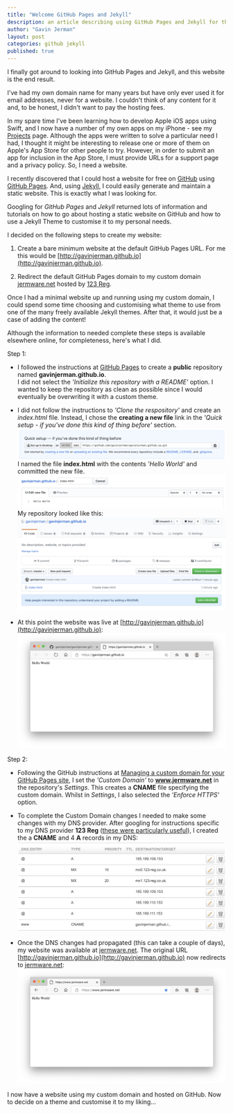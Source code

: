 ```yaml
---
title: "Welcome GitHub Pages and Jekyll"
description: an article describing using GitHub Pages and Jekyll for the first time
author: "Gavin Jerman"
layout: post
categories: github jekyll
published: true
---
```


I finally got around to looking into GitHub Pages and Jekyll, and this website is the end result.

I've had my own domain name for many years but have only ever used it for email addresses, never for a website. I couldn't think of any content for it and, to be honest, I didn't want to pay the hosting fees. 


In my spare time I've been learning how to develop Apple iOS apps using Swift, and I now have a number of my own apps on my iPhone - see my [Projects](/projects) page. Although the apps were written to solve a particular need I had, I thought it might be interesting to release one or more of them on Apple's App Store for other people to try. However, in order to submit an app for inclusion in the App Store, I must provide URLs for a support page and a privacy policy. So, I need a website.

I recently discovered  that I could host a website for free on [GitHub](https://github.com) using [GitHub Pages](https://pages.github.com). And, using [Jekyll](https://jekyllrb.com), I could easily generate and maintain a static website. This is exactly what I was looking for.

Googling for *GitHub Pages* and *Jekyll* returned lots of information and tutorials on how to go about hosting a static website on GitHub and how to use a Jekyll Theme to customise it to my personal needs.

I decided on the following steps to create my website:

1. Create a bare minimum website at the default GitHub Pages URL. For me this would be [http://gavinjerman.github.io](http://gavinjerman.github.io).

2. Redirect the default GitHub Pages domain to my custom domain [jermware.net](https://www.jermware.net) hosted by [123 Reg](https://www.123-reg.co.uk).

Once I had a minimal website up and running using my custom domain, I could spend some time choosing and customising what theme to use from one of the many freely available Jekyll themes. After that, it would just be a case of adding the content!

Although the information to needed complete these steps is available elsewhere online, for completeness, here's what I did.

Step 1:

- I followed the instructions at [GitHub Pages](https://pages.github.com) to create a **public** repository named **gavinjerman.github.io**.  
I did not select the *'Initialize this repository with a README'* option. I wanted to keep the repository as clean as possible since I would eventually be overwriting it with a custom theme.

- I did not follow the instructions to *'Clone the respository'* and create an *index.html* file. Instead, I chose the **creating a new file** link in the *'Quick setup - if you've done this kind of thing before'* section.
![image1](/images/2020-04-09-welcome-1.png)
I named the file **index.html** with the contents *'Hello World'* and committed the new file.
![image2](/images/2020-04-09-welcome-2.png)
My repository looked like this:
![image3](/images/2020-04-09-welcome-3.png)

- At this point the website was live at [http://gavinjerman.github.io](http://gavinjerman.github.io):  ![image4](/images/2020-04-09-welcome-4.png)

Step 2:

- Following the GitHub instructions at [Managing a custom domain for your GitHub Pages site](https://help.github.com/en/github/working-with-github-pages/managing-a-custom-domain-for-your-github-pages-site), I set the *'Custom Domain'* to **www.jermware.net** in the repository's *Settings*. This creates a **CNAME** file specifying the custom domain. Whilst in *Settings*, I also selected the *'Enforce HTTPS'* option.  

- To complete the Custom Domain changes I needed to make some changes with my DNS provider. After googling for instructions specific to my DNS provider **123 Reg** ([these were particularly useful](http://www.benjaminday.co.uk/blog/misc/2015/01/08/github-pages-and-123-reg-dns/)), I created the a **CNAME** and 4 **A** records in my DNS:  
![image5](/images/2020-04-09-welcome-5.png)  

- Once the DNS changes had propagated (this can take a couple of days), my website was available at [jermware.net](https://www.jermware.net). The original URL [http://gavinjerman.github.io](http://gavinjerman.github.io) now redirects to [jermware.net](https://www.jermware.net):  
![image6](/images/2020-04-09-welcome-6.png)  

I now have a website using my custom domain and hosted on GitHub. Now to decide on a theme and customise it to my liking...
